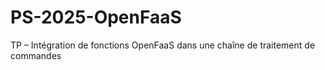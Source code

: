 # PS-2025-OpenFaaS
TP – Intégration de fonctions OpenFaaS dans une chaîne de traitement de commandes
